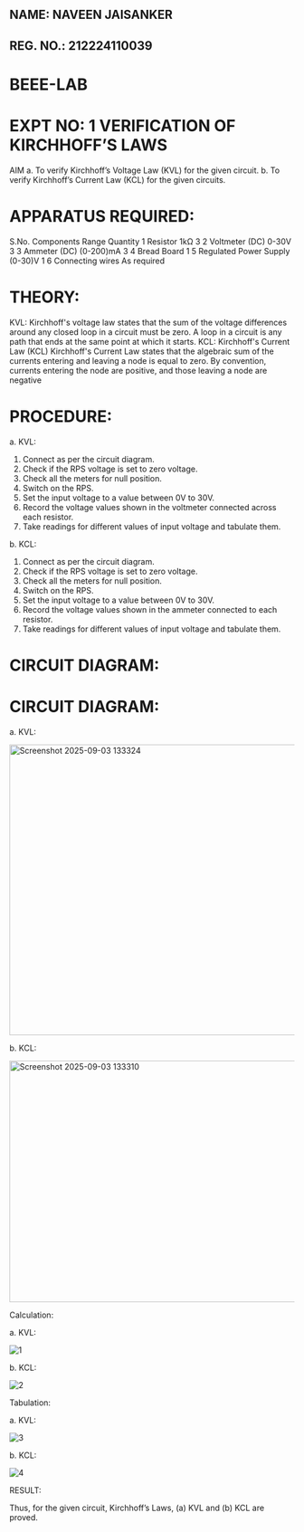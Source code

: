 ## NAME: NAVEEN JAISANKER
## REG. NO.: 212224110039

# BEEE-LAB

# EXPT NO: 1	VERIFICATION OF KIRCHHOFF’S LAWS
AIM
a.   To verify Kirchhoff’s Voltage Law (KVL) for the given circuit. 
b.   To verify Kirchhoff’s Current Law (KCL) for the given circuits.

# APPARATUS REQUIRED:
S.No.	Components	Range	Quantity
1	Resistor	1kΩ	3
2	Voltmeter (DC)	0-30V	3
3	Ammeter (DC)	(0-200)mA	3
4	Bread Board		1
5	Regulated Power Supply	(0-30)V	1
6	Connecting wires		As required

# THEORY:
KVL: 
        Kirchhoff's voltage law states that the sum of the voltage differences around any closed loop in a circuit must be zero. A loop in a circuit is any path that ends at the same point at which it starts.
KCL:
      Kirchhoff's Current Law (KCL) Kirchhoff's Current Law states that the algebraic sum of the currents entering and leaving a node is equal to zero. By convention, currents entering the node are positive, and those leaving a node are negative


# PROCEDURE:

a.   KVL:
1.   Connect as per the circuit diagram.
2.   Check if the RPS voltage is set to zero voltage.
3.   Check all the meters for null position.
4.   Switch on the RPS.
5.   Set the input voltage to a value between 0V to 30V.
6.   Record the voltage values shown in the voltmeter connected across each resistor.
7.   Take readings for different values of input voltage and tabulate them.


b.  KCL:
1.   Connect as per the circuit diagram.
2.   Check if the RPS voltage is set to zero voltage.
3.   Check all the meters for null position.
4.   Switch on the RPS.
5.   Set the input voltage to a value between 0V to 30V.
6.   Record the voltage values shown in the ammeter connected to each resistor.
7.   Take readings for different values of input voltage and tabulate them.

   
# CIRCUIT DIAGRAM:

# CIRCUIT DIAGRAM:


a.   KVL:

<img width="793" height="514" alt="Screenshot 2025-09-03 133324" src="https://github.com/user-attachments/assets/eaecf3ee-c326-43ea-8c65-f88775ffda80" />


b.  KCL:

<img width="869" height="427" alt="Screenshot 2025-09-03 133310" src="https://github.com/user-attachments/assets/75bd76cc-b4c8-464c-ad87-2e76160a842f" />

Calculation:

a.   KVL:
 
![1](https://github.com/user-attachments/assets/d7f1bfae-0c69-4c3c-86b9-b06f9419d804)


b.  KCL:

![2](https://github.com/user-attachments/assets/16d112f5-484f-4b0f-b252-19182ee0f728)



Tabulation:

a.   KVL:
 
![3](https://github.com/user-attachments/assets/4bd03751-274b-4b4d-a233-e8cd684816b4)


b.  KCL:

![4](https://github.com/user-attachments/assets/84d5bdbd-7457-491e-8aa0-97c57731d877)


RESULT:

Thus, for the given circuit, Kirchhoff’s Laws, (a) KVL and (b) KCL are proved.
